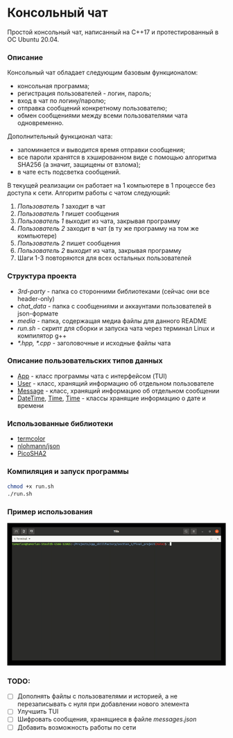 # Консольный чат

Простой консольный чат, написанный на C++17 и  протестированный в ОС Ubuntu 20.04.

### Описание 
Консольный чат обладает следующим базовым функционалом:
- консольная программа;
- регистрация пользователей - логин, пароль;
- вход в чат по логину/паролю;
- отправка сообщений конкретному пользователю;
- обмен сообщениями между всеми пользователями чата одновременно.

Дополнительный функционал чата:
- запоминается и выводится время отправки сообщения;
- все пароли хранятся в хэшированном виде с помощью алгоритма SHA256 (а значит, защищены от взлома);
- в чате есть подсветка сообщений.

В текущей реализации он работает на 1 компьютере в 1 процессе без доступа к сети. Алгоритм работы с чатом следующий:
1. _Пользователь 1_ заходит в чат
1. _Пользователь 1_ пишет сообщения
1. _Пользователь 1_ выходит из чата, закрывая программу
1. _Пользователь 2_ заходит в чат (в ту же программу на том же компьютере)
1. _Пользователь 2_ пишет сообщения
1. _Пользователь 2_ выходит из чата, закрывая программу
1. Шаги 1-3 повторяются для всех остальных пользователей


### Структура проекта
- _3rd-party_ - папка со сторонними библиотеками (сейчас они все header-only)
- _chat_data_ - папка с сообщениями и аккаунтами пользователей в json-формате
- _media_ - папка, содержащая медиа файлы для данного README
- _run.sh_ - скрипт для сборки и запуска чата через терминал Linux и компилятор g++
- _*.hpp, *.cpp_ - заголовочные и исходные файлы чата

### Описание пользовательских типов данных
- [App](app.hpp) - класс программы чата с интерфейсом (TUI)
- [User](user.hpp) - класс, хранящий информацию об отдельном пользователе
- [Message](message.hpp) - класс, хранящий информацию об отдельном сообщении
- [DateTime](datetime.hpp), [Time](datetime.hpp), [Time](datetime.hpp) - классы хранящие информацию о дате и времени


### Использованные библиотеки
- [termcolor](https://github.com/ikalnytskyi/termcolor/tree/master)
- [nlohmann/json](https://github.com/nlohmann/json)
- [PicoSHA2](https://github.com/okdshin/PicoSHA2)

### Компиляция и запуск программы
```bash
chmod +x run.sh
./run.sh
```

### Пример использования

![chat demo](media/chat_demo.gif)

### TODO:
- [ ] Дополнять файлы с пользователями и историей, а не перезаписывать с нуля при добавлении нового элемента
- [ ] Улучшить TUI
- [ ] Шифровать сообщения, хранящиеся в файле _messages.json_
- [ ] Добавить возможность работы по сети